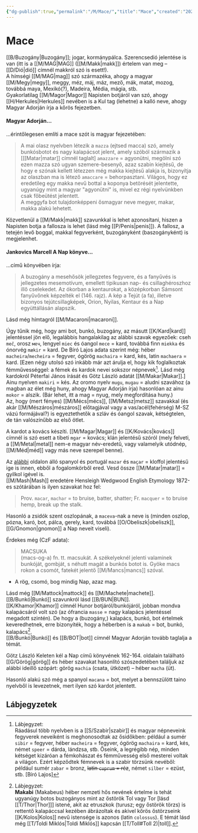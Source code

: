 ```yaml
---
{"dg-publish":true,"permalink":"/M/Mace/","title":"Mace","created":"2024-05-09T01:27","updated":"2024-10-25T22:37"}
---
```



# Mace

[[B/Buzogány\|Buzogány]]; jogar, kormánypálca. Szerencsedió jelentése is van (itt is a [[M/MAG\|MAG]] ([[M/Makk\|makk]]) értelem van meg – [[D/Dió\|dió]] címnél makkról szó is esett!).  
A hímségi [[M/MAG\|mag]] szó származéka, ahogy a magyar [[M/Megy\|megy]], meggy, méz, máj, máz, mező, mák, matat, mozog, továbbá maya, Mexikó(?), Madeira, Média, mágia, stb.  
Gyakorlatilag [[M/Magor\|Magor]] Napisten botjáról van szó, ahogy [[H/Herkules\|Herkules]] nevében is a Kul tag (lehetne) a kalló neve, ahogy Magyar Adorján írja a kőrös fejezetben.  

#### Magyar Adorján...

...érintőlegesen említi a mace szót is magyar fejezetében:  
> A mai olasz nyelvben létezik a `mazza` (ejtsed macca) szó, amely bunkósbotot és nagy kalapácsot jelent, amely szóból származik a \[[[Matar\|matar]] címnél taglalt\] `amazzare` = agyonütni, megölni szó ezen mazza szó ugyan szemere-besenyő, azaz szabin kiejtésű, de hogy e szónak kellett létezzen még makka kiejtésű alakja is, bizonyítja az olaszban ma is létező `amaccare` = behorpasztani. Világos, hogy ez eredetileg egy makka nevű bottal a koponya betörését jelentette, ugyanúgy mint a magyar "agyonütni" is, mivel ez régi nyelvünkben csak főbeütést jelentett.  
> A meggyfa bot tulajdonképpeni ősmagyar neve megyer, makar, makka alakú lehetett.  

Közvetlenül a [[M/Makk\|makk]] szavunkkal is lehet azonosítani, hiszen a Napisten botja a fallosza is lehet (lásd még [[P/Penis\|penis]]). A fallosz, a tetején levő boggal, makkal fegyverként, buzogányként (baszogányként) is megjelenhet.  

#### Jankovics Marcell A Nap könyve...  

...című könyvében írja:  
> A buzogány a mesehősök jellegzetes fegyvere, és a fanyűvés is jellegzetes mesemotívum, emellett tipikusan nap- és csillaghéroszhoz illő cselekedet. Az ókorban a kentaurokat, a középkorban Sámsont fanyűvőnek képzelték el (146. rajz). A kép a Tejút (a fa), illetve bizonyos tejútcsillagképek, Orion, Nyilas, Kentaur és a Nap együttállásán alapszik.  

Lásd még hímtagról [[M/Macaroni\|macaroni]].  

Úgy tűnik még, hogy ami bot, bunkó, buzogány, az másutt [[K/Kard\|kard]] jelentéssel jön elő, legalábbis hangalakilag az alábbi szavak egyezőek: cseh `meč`, orosz `меч`, lengyel `miec` és óangol `mece` = kard, továbbá finn `miekka` és ónorvég `mækir` = kard. De Bíró Lajos adata szerint még: héber `macheira`/`mecheira` = fegyver, ógörög `machaira` = kard, kés, latin `machaera` = kard. \[Ezen négy utolsó szó inkább már azt árulja el, hogy kik foglalkoztak fémművességgel: a fémek és kardok nevei sokszor népnevek[^1]. Lásd még kardokról Péterfai János írását és Götz László adatát [[M/Makar\|Makar]].\]  
Ainu nyelven `makiri` = kés. Az oromo nyelv `mugu`, `mugau` = aludni szavához (a magban az élet még huny, ahogy Magyar Adorján írja) hasonlóan az ainu `mokor` = alszik. (Bár lehet, itt a mag = nyug, mely megfordítása huny.)  
Az, hogy (mert fényes) [[M/Mécs\|mécs]], [[M/Metsz\|metsz]] szavakkal (és akár [[M/Mészáros\|mészáros]] előtagjával vagy a vas/acél(fehérség) M-SZ vázú formájával?) is egyeztethetők a szláv és óangol szavak, kétségtelen, de tán valószínűbb az első ötlet.  

A kardot a kovács készíti. [[M/Magar\|Magar]] és [[K/Kovács\|kovács]] címnél is szó esett a tibeti `mgar` = kovács; klán jelentésű szóról (mely felveti, a [[M/Metal\|metal]] nem-e magyar név-eredetű, vagy valamelyik utódnép, [[M/Méd\|méd]] vagy más neve szerepel benne).  

Az [alábbi](https://www.wordsense.eu/mazara/) oldalon álló spanyol és portugál `mazar` és `maçar` = kloffol jelentésű ige is innen, ebből a fogalomkörből ered. Vesd össze [[M/Matar\|matar]] = gyilkol igével is.  
[[M/Mash\|Mash]] eredetére Hensleigh Wedgwood English Etymology 1872-es szótárában is ilyen szavakat hoz fel:  
> Prov. `macar`, `machar` = to bruise, batter, shatter; Fr. `macquer` = to bruise hemp, break up the stalk.  

Hasonló a zsidók szent oszlopának, a `maceva`-nak a neve is (minden oszlop, pózna, karó, bot, pálca, gerely, kard, továbbá [[O/Obeliszk\|obeliszk]], [[G/Gnomon\|gnomon]] a Nap neveit viseli).  

Érdekes még (CzF adata):  
> MACSUKA  
>  (macs-og-a) fn. tt. macsukát. A székelyeknél jelenti valaminek bunkóját, gombját, s néhutt magát a bunkós botot is. Gyöke macs rokon a csomót, fatekét jelentő [[M/Mancs\|mancs]] szóval.  
- A rög, csomó, bog mindig Nap, azaz mag.

Lásd még [[M/Mattock\|mattock]] és [[M/Machete\|machete]]. [[B/Bunkó\|Bunkó]] szavunkról lásd [[B/BUN\|BUN]].  
[[K/Khamor\|Khamor]] címnél Hunor botjáról/bunkójáról, jobban mondva kalapácsáról volt szó (az ófrancia `masse` = nagy kalapács jelentéssel megadott szintén). De hogy a (buzogány,) kalapács, bunkó, bot értelmek keveredhetnek, erre bizonyíték, hogy a héberben is a `makab` = bot, bunkó, kalapács[^2].  
[[B/Bunkó\|Bunkó]] és [[B/BOT\|bot]] címnél Magyar Adorján tovább taglalja a témát.  

Götz László Keleten kél a Nap című könyvének 162-164. oldalain található [[G/Görög\|görög]] és héber szavakat hasonlító szószedetében találjuk az alábbi ideillő szópárt: görög `machia` (csata, ütközet) – héber `macha` (üt).

Hasonló alakú szó még a spanyol `macana` = bot, melyet a bennszülött taino nyelvből is levezetnek, mert ilyen szó kardot jelentett.  

## Lábjegyzetek

[^1]: Lábjegyzet:  
Ráadásul több nyelvben is a [[S/Szabir\|szabir]] és magyar népneveink fegyverek neveiként is meghonosodtak az ősidőkben: például a sumér `sibir` = fegyver, héber `macheira` = fegyver, ógörög `machaira` = kard, kés, német `speer` = dárda, lándzsa, stb. Őseink, a legrégibb nép, minden kétséget kizáróan a fémkohászat és fémművesség első mesterei voltak a világon. Ezért képződtek fémnevek is a szabir törzsünk nevéből: például sumér `zabar` = bronz, ~~latin `cuprum` = réz~~, német `silber` = ezüst, stb. \[Bíró Lajos\]  

[^2]: Lábjegyzet:  
**Makabi** (Makabeus) héber nemzeti hős nevének értelme is tehát ugyanúgy botos buzogányos mint az őstörök Tol vagy Tor \[lásd [[T/Thor\|Thor]]\] istené, akit az etruszkok (turusz; egy őstörök törzs) is rettentő kalapáccsal kezében ábrázoltak és akivel kőrös őstörzseink [[K/Kolos\|Kolos]] nevű istensége is azonos (latin `colossus`). E témát lásd még [[T/Toldi Miklós\|Toldi Miklós]] kapcsán [[T/Toll#Toll 2)\|toll]].  